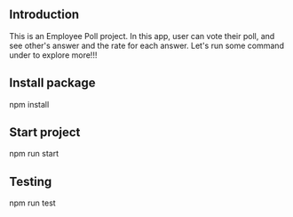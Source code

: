 ## Introduction

This is an Employee Poll project.
In this app, user can vote their poll, and see other's answer and the rate for each answer.
Let's run some command under to explore more!!!

## Install package

npm install

## Start project

npm run start

## Testing

npm run test
